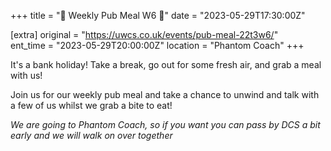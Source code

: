 +++
title = "🍛 Weekly Pub Meal W6 🍛"
date = "2023-05-29T17:30:00Z"

[extra]
original = "https://uwcs.co.uk/events/pub-meal-22t3w6/"    
ent_time = "2023-05-29T20:00:00Z"
location = "Phantom Coach"
+++

It's a bank holiday! Take a break, go out for some fresh air, and grab a meal with us!

Join us for our weekly pub meal and take a chance to unwind and talk with a few of us whilst we grab a bite to eat!

*We are going to Phantom Coach, so if you want you can pass by DCS a bit early and we will walk on over together*
